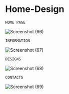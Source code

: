 # Home-Design


    HOME PAGE      
![Screenshot (66)](https://user-images.githubusercontent.com/60294677/134817486-f015f67f-b204-4d83-a40b-8106aa1e3a5a.png)

    INFORMATION   
![Screenshot (67)](https://user-images.githubusercontent.com/60294677/134817492-ded2a11f-1aea-452b-9011-bb1730205699.png)

    DESIGNS
![Screenshot (68)](https://user-images.githubusercontent.com/60294677/134817494-c351148b-f0c8-4ce7-8e92-4c7ba25f1e4d.png)

    CONTACTS
![Screenshot (69)](https://user-images.githubusercontent.com/60294677/134817496-81bfa8b9-643e-4199-bb0b-36ab4884c3f6.png)
